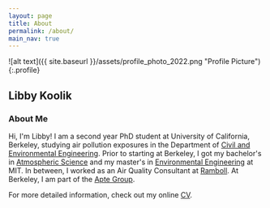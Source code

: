 ```yaml
---
layout: page
title: About
permalink: /about/
main_nav: true
---
```


![alt text]({{ site.baseurl }}/assets/profile_photo_2022.png "Profile Picture"){:.profile}

## Libby Koolik

### About Me
Hi, I'm Libby! I am a second year PhD student at University of California, Berkeley, studying air pollution exposures in the Department of [Civil and Environmental Engineering](https://ce.berkeley.edu/). Prior to starting at Berkeley, I got my bachelor's in [Atmospheric Science](https://eapsweb.mit.edu/) and my master's in [Environmental Engineering](https://cee.mit.edu/) at MIT. In between, I worked as an Air Quality Consultant at [Ramboll](https://ramboll.com/services-and-sectors/environment-and-health/air-quality-management). At Berkeley, I am part of the [Apte Group](https://apte.berkeley.edu/). 

For more detailed information, check out my online [CV](https://lkoolik.github.io/CV/).

